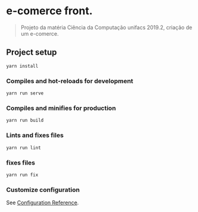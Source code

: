 # e-comerce front.
> Projeto da matéria Ciência da Computação unifacs 2019.2, criação de um e-comerce.

## Project setup
```
yarn install
```

### Compiles and hot-reloads for development
```
yarn run serve
```

### Compiles and minifies for production
```
yarn run build
```

### Lints and fixes files
```
yarn run lint
```

### fixes files
```
yarn run fix
```


### Customize configuration
See [Configuration Reference](https://cli.vuejs.org/config/).
